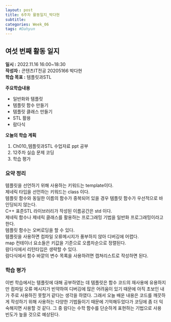 ```yaml
---
layout: post
title: 6주차 활동일지_박다현
subtitle:
categories: Week_06
tags: #Dahyun
---
```

## 여섯 번째 활동 일지
**일시 :** 2022.11.16 16:00~18:30  
**작성자 :** 콘텐츠IT전공 20205166 박다현  
**학습 목표 :** 템플릿과STL    

**주요학습내용**
- 일반화와 템플릿
- 템플릿 함수 만들기
- 템플릿 클래스 만들기
- STL 활용
- 람다식

**오늘의 학습 계획**
1. Ch010_템플릿과STL 수업자료 ppt 공부
2. 12주차 실습 문제 코딩  
3. 학습 평가
### 요약 정리
템플릿을 선언하기 위해 사용하는 키워드는 template이다.   
제네릭 타입을 선언하는 키워드는 class 이다.   
템플릿 함수와 동일한 이름의 함수가 중복되어 있을 경우 템플릿 함수가 우선적으로 바인딩되지 않는다.   
C++ 표준STL 라이브러리가 작성된 이름공간은 std 이다.   
제네릭 함수나 제네릭 클래스를 활용하는 프로그래밍 기법을 일반화 프로그래밍이라고 한다.   
템플릿 함수는 오버로딩을 할 수 있다.   
템플릿을 사용하면 컴파일 오류메시지가 풍부하지 않아 디버깅에 어렵다.   
map 컨테이너 요소들은 키값을 기준으로 오름차순으로 정렬된다.   
람다식에서 리턴타입은 생략할 수 있다.   
람다식에서 함수 바깥의 변수 목록을 사용하려면 캡쳐리스트로 작성하면 된다.   

### 학습 평가
이번 학습에서는 템플릿에 대해 공부하였는 데 템플릿은 함수 코드의 재사용에 유용하지만 컴파일 오류 메시지가 빈약하여 디버깅에 많은 어려움이 있기 때문에 아직 초보인 내가 주로 사용하진 못할거 같다는 생각을 하였다. 그래서 오늘 배운 내용은 코드를 깨끗하게 작성하기 위해 사용하는 다양한 기법들이기 때문에 기억해두었다가 코딩에 좀 더 익숙해지면 사용할 것 같다. 그 중 람다는 수학 함수를 단순하게 표현하는 기법으로 사용 빈도가 높을 것으로 예상된다. 

